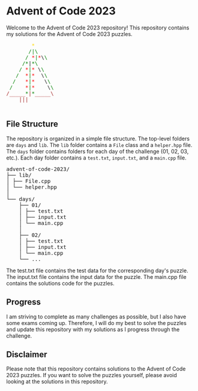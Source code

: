 # Advent of Code 2023

Welcome to the Advent of Code 2023 repository! This repository contains my solutions for the Advent of Code 2023 puzzles. 
<pre>
        <span style="color:gold;">*</span>
       <span style="color:green;">/</span><span style="color:green;">|</span><span style="color:green;">\</span>
      <span style="color:green;">/</span> <span style="color:red;">*</span><span style="color:green;">|</span><span style="color:red;">*</span>\<span style="color:green;">\</span>
     <span style="color:green;">/*</span>|<span style="color:green;">*\</span>
    <span style="color:green;">/</span> <span style="color:red;">*</span><span style="color:green;">|</span><span style="color:red;">*</span> \<span style="color:green;">\</span>
   <span style="color:green;">/</span>  <span style="color:red;">*</span><span style="color:green;">|</span><span style="color:red;">*</span>  \<span style="color:green;">\</span>
  <span style="color:green;">/</span>   <span style="color:red;">*</span><span style="color:green;">|</span><span style="color:red;">*</span>   \<span style="color:green;">\</span>
 <span style="color:green;">/</span>    <span style="color:red;">*</span><span style="color:green;">|</span><span style="color:red;">*</span>    \<span style="color:green;">\</span>
<span style="color:brown;">/_____</span><span style="color:green;">*</span><span style="color:brown;">|</span><span style="color:green;">*</span><span style="color:brown;">_____\</span>
    <span style="color:brown;">|||</span>

</pre>

## File Structure

The repository is organized in a simple file structure. The top-level folders are `days` and `lib`. The `lib` folder contains a `File` class and a `helper.hpp` file. The `days` folder contains folders for each day of the challenge (01, 02, 03, etc.). Each day folder contains a `test.txt`, `input.txt`, and a `main.cpp` file.
<pre>
advent-of-code-2023/ 
├── lib/ 
│ ├── File.cpp 
│ └── helper.hpp 
│
└── days/ 
    ├── 01/ 
    │ ├── test.txt 
    │ ├── input.txt 
    │ └── main.cpp 
    │
    ├── 02/ 
    │ ├── test.txt 
    │ ├── input.txt 
    │ └── main.cpp 
    └── ...
</pre>

The test.txt file contains the test data for the corresponding day's puzzle. The input.txt file contains the input data for the puzzle. The main.cpp file contains the solutions code for the puzzles.

## Progress

I am striving to complete as many challenges as possible, but I also have some exams coming up. Therefore, I will do my best to solve the puzzles and update this repository with my solutions as I progress through the challenge.

## Disclaimer

Please note that this repository contains solutions to the Advent of Code 2023 puzzles. If you want to solve the puzzles yourself, please avoid looking at the solutions in this repository.
